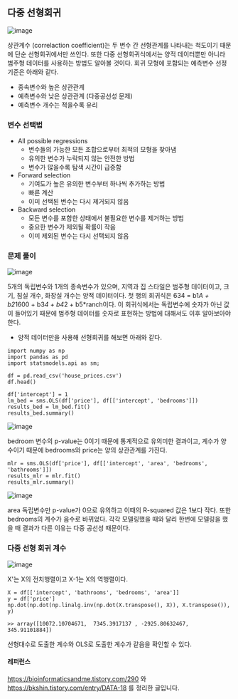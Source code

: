 ## 다중 선형회귀

![image](https://github.com/eileenjang/statistics/assets/82510378/46879df1-a65f-4182-a42b-75e6a926eeee)

상관계수 (correlaction coefficient)는 두 변수 간 선형관계를 나타내는 척도이기 때문에 단순 선형회귀에서만 쓰인다.
또한 다중 선형회귀식에서는 양적 데이터뿐만 아니라 범주형 데이터를 사용하는 방법도 알아볼 것이다.
회귀 모형에 포함되는 예측변수 선정기준은 아래와 같다.
- 종속변수와 높은 상관관계
- 예측변수와 낮은 상관관계 (다중공선성 문제)
- 예측변수 개수는 적을수록 유리

### 변수 선택법
- All possible regressions
  - 변수들의 가능한 모든 조합으로부터 최적의 모형을 찾아냄
  - 유의한 변수가 누락되지 않는 안전한 방법
  - 변수가 많을수록 탐색 시간이 급증함
- Forward selection
  - 기여도가 높은 유의한 변수부터 하나씩 추가하는 방법
  - 빠른 계산
  - 이미 선택된 변수는 다시 제거되지 않음
- Backward selection
  - 모든 변수를 포함한 상태에서 불필요한 변수를 제거하는 방법
  - 중요한 변수가 제외될 확률이 작음
  - 이미 제외된 변수는 다시 선택되지 않음

### 문제 풀이

![image](https://github.com/eileenjang/statistics/assets/82510378/76a87757-414b-4053-b0b9-b11aa48d0bd9)

5개의 독립변수와 1개의 종속변수가 있으며, 지역과 집 스타일은 범주형 데이터이고, 크기, 침실 개수, 화장실 개수는 양적 데이터이다.
첫 행의 회귀식은 634 = b1*A + b2*1600 + b3*4 + b4*2 + b5*ranch이다. 이 회귀식에서는 독립변수에 숫자가 아닌 값이 들어있기 때문에 범주형 데이터를 숫자로 표현하는 방법에 대해서도 이후 알아보아야 한다.

- 양적 데이터만을 사용해 선형회귀를 해보면 아래와 같다.
```
import numpy as np
import pandas as pd
import statsmodels.api as sm;

df = pd.read_csv('house_prices.csv')
df.head()

df['intercept'] = 1
lm_bed = sms.OLS(df['price'], df[['intercept', 'bedrooms']])
results_bed = lm_bed.fit()
results_bed.summary()
```

![image](https://github.com/eileenjang/statistics/assets/82510378/c6631914-55ad-4459-9582-8602d129fbe6)

bedroom 변수의 p-value는 0이기 때문에 통계적으로 유의미한 결과이고, 계수가 양수이기 때문에 bedrooms와 price는 양의 상관관계를 가진다.

```
mlr = sms.OLS(df['price'], df[['intercept', 'area', 'bedrooms', 'bathrooms']])
results_mlr = mlr.fit()
results_mlr.summary()
```

![image](https://github.com/eileenjang/statistics/assets/82510378/84e43d6d-b20f-4111-a536-ee755e121ea1)

area 독립변수만 p-value가 0으로 유의하고 이때의 R-squared 값은 1보다 작다. 또한 bedrooms의 계수가 음수로 바뀌었다.
각각 모델링했을 때와 달리 한번에 모델링을 했을 때 결과가 다른 이유는 다중 공선성 때문이다.

### 다중 선형 회귀 계수

![image](https://github.com/eileenjang/statistics/assets/82510378/62b17970-8e0f-420e-9451-c64052357689)

X'는 X의 전치행렬이고 X-1는 X의 역행렬이다.

```
X = df[['intercept', 'bathrooms', 'bedrooms', 'area']]
y = df['price']
np.dot(np.dot(np.linalg.inv(np.dot(X.transpose(), X)), X.transpose()), y)

>> array([10072.10704671,  7345.3917137 , -2925.80632467,   345.91101884])
```
선형대수로 도출한 계수와 OLS로 도출한 계수가 같음을 확인할 수 있다.

#### 레퍼런스

https://bioinformaticsandme.tistory.com/290 와 https://bkshin.tistory.com/entry/DATA-18 를 정리한 글입니다.

